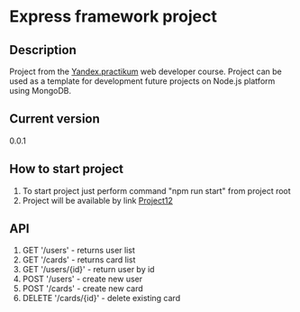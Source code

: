 # Express framework project

## Description
Project from the [Yandex.practikum](https://praktikum.yandex.ru/) web developer course. Project can be used as a template for development future projects on Node.js platform using MongoDB.

## Current version
0.0.1

## How to start project
1. To start project just perform command "npm run start" from project root
2. Project will be available by link [Project12](http://localhost:3000)

## API
1. GET '/users' - returns user list
2. GET '/cards' - returns card list
3. GET '/users/{id}' - return user by id
4. POST '/users' - create new user
5. POST '/cards' - create new card
6. DELETE '/cards/{id}' - delete existing card

